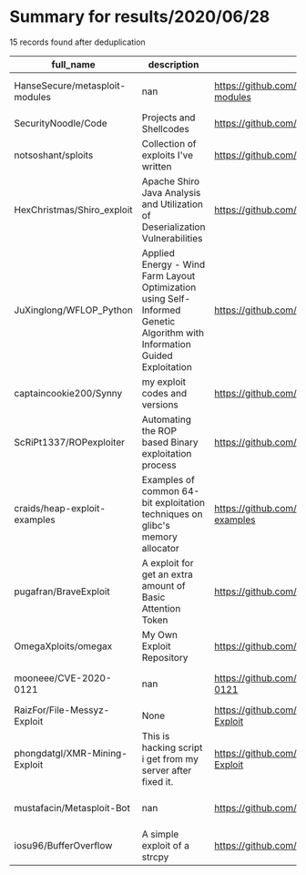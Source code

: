 
# Summary for results/2020/06/28
    
15 records found after deduplication

| full_name | description | html_url | matched_list | matched_count | pushed_at | size | stargazers_count | language | forks_count | vul_ids |
|--------------------------------|---------------------------------------------------------------------------------------------------------------------------|---------------------------------------------------|----------------------------------|-----------------|---------------------------|--------|--------------------|------------|---------------|-------------------|
| HanseSecure/metasploit-modules | nan | https://github.com/HanseSecure/metasploit-modules | ['metasploit module OR payload'] | 1 | 2020-06-28 20:16:39+00:00 | 19 | 59 | Python | 19 | [] |
| SecurityNoodle/Code | Projects and Shellcodes | https://github.com/SecurityNoodle/Code | ['shellcode'] | 1 | 2020-06-28 00:49:55+00:00 | 57 | 0 | Python | 0 | [] |
| notsoshant/sploits | Collection of exploits I've written | https://github.com/notsoshant/sploits | ['exploit', 'sploit'] | 2 | 2020-06-28 09:21:37+00:00 | 44 | 1 | Python | 0 | [] |
| HexChristmas/Shiro_exploit | Apache Shiro Java Analysis and Utilization of Deserialization Vulnerabilities | https://github.com/HexChristmas/Shiro_exploit | ['exploit'] | 1 | 2020-06-28 14:51:16+00:00 | 52400 | 39 | Python | 20 | [] |
| JuXinglong/WFLOP_Python | Applied Energy - Wind Farm Layout Optimization using Self-Informed Genetic Algorithm with Information Guided Exploitation | https://github.com/JuXinglong/WFLOP_Python | ['exploit'] | 1 | 2020-06-28 19:07:25+00:00 | 506 | 14 | Python | 6 | [] |
| captaincookie200/Synny | my exploit codes and versions | https://github.com/captaincookie200/Synny | ['exploit'] | 1 | 2020-06-28 18:38:56+00:00 | 347 | 0 | | 0 | [] |
| ScRiPt1337/ROPexploiter | Automating the ROP based Binary exploitation process | https://github.com/ScRiPt1337/ROPexploiter | ['exploit'] | 1 | 2020-06-28 14:17:08+00:00 | 29 | 4 | Python | 2 | [] |
| craids/heap-exploit-examples | Examples of common 64-bit exploitation techniques on glibc's memory allocator | https://github.com/craids/heap-exploit-examples | ['exploit'] | 1 | 2020-06-28 12:19:09+00:00 | 0 | 0 | | 0 | [] |
| pugafran/BraveExploit | A exploit for get an extra amount of Basic Attention Token | https://github.com/pugafran/BraveExploit | ['exploit'] | 1 | 2020-06-28 02:18:16+00:00 | 508 | 4 | | 1 | [] |
| OmegaXploits/omegax | My Own Exploit Repository | https://github.com/OmegaXploits/omegax | ['exploit'] | 1 | 2020-06-28 18:26:13+00:00 | 47 | 0 | | 0 | [] |
| mooneee/CVE-2020-0121 | nan | https://github.com/mooneee/CVE-2020-0121 | ['cve-2'] | 1 | 2020-06-28 00:30:29+00:00 | 0 | 1 | Python | 0 | ['CVE-2020-0121'] |
| RaizFor/File-Messyz-Exploit | None | https://github.com/RaizFor/File-Messyz-Exploit | ['exploit'] | 1 | 2020-06-28 00:59:32+00:00 | 0 | 0 | | 0 | [] |
| phongdatgl/XMR-Mining-Exploit | This is hacking script i get from my server after fixed it. | https://github.com/phongdatgl/XMR-Mining-Exploit | ['exploit'] | 1 | 2020-06-28 04:42:51+00:00 | 4918 | 0 | Shell | 2 | [] |
| mustafacin/Metasploit-Bot | nan | https://github.com/mustafacin/Metasploit-Bot | ['metasploit module OR payload'] | 1 | 2020-06-28 19:53:10+00:00 | 4 | 0 | Python | 0 | [] |
| iosu96/BufferOverflow | A simple exploit of a strcpy | https://github.com/iosu96/BufferOverflow | ['exploit'] | 1 | 2020-06-28 12:59:22+00:00 | 1 | 0 | | 0 | [] |

